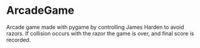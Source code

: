 # ArcadeGame
Arcade game made with pygame by controlling James Harden to avoid razors. If collision occurs with the razor the game is over, and final score is recorded. 
